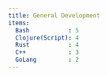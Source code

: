 ```yaml
---
title: General Development
items:
  Bash           : 5
  Clojure(Script): 4
  Rust           : 4
  C++            : 3
  GoLang         : 2
---
```

